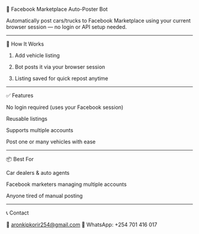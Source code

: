 🚗 Facebook Marketplace Auto-Poster Bot

Automatically post cars/trucks to Facebook Marketplace using your current browser session — no login or API setup needed.


---

🔧 How It Works

1. Add vehicle listing


2. Bot posts it via your browser session


3. Listing saved for quick repost anytime




---

✅ Features

No login required (uses your Facebook session)

Reusable listings

Supports multiple accounts

Post one or many vehicles with ease


---

📦 Best For

Car dealers & auto agents

Facebook marketers managing multiple accounts

Anyone tired of manual posting

---

📞 Contact

📧 aronkipkorir254@gmail.com
📱 WhatsApp: +254 701 416 017
